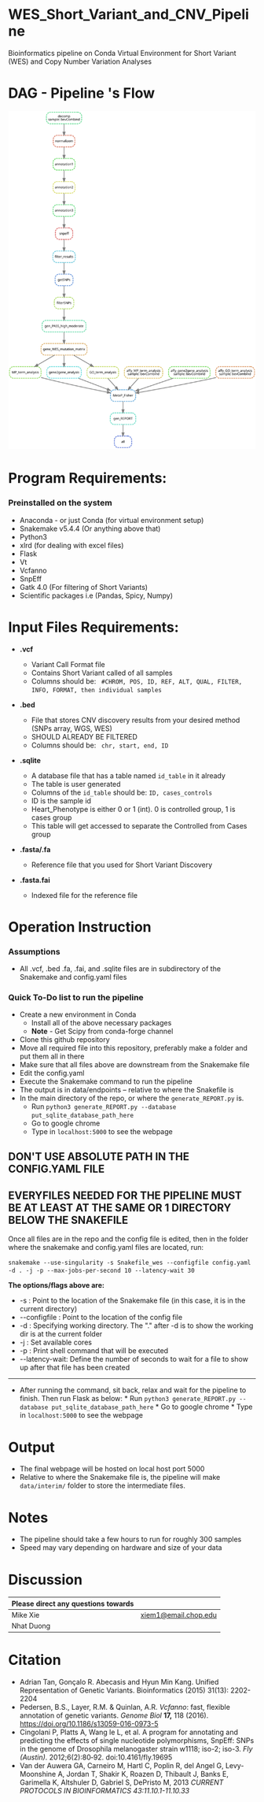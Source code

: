 # WES_Short_Variant_and_CNV_Pipeline
Bioinformatics pipeline on Conda Virtual Environment for Short Variant (WES) and Copy Number Variation Analyses



# DAG - Pipeline 's Flow

[<img src="dag.svg">]()

# Program Requirements:
### Preinstalled on the system
- Anaconda - or just Conda (for virtual environment setup)
- Snakemake v5.4.4 (Or anything above that)
- Python3
- xlrd (for dealing with excel files)
- Flask
- Vt
- Vcfanno
- SnpEff
- Gatk 4.0 (For filtering of Short Variants)
- Scientific packages i.e (Pandas, Spicy, Numpy)

# Input Files Requirements:
- **.vcf**
  * Variant Call Format file
  * Contains Short Variant called of all samples
  * Columns should be: ` #CHROM, POS, ID, REF, ALT, QUAL, FILTER, INFO, FORMAT, then individual samples`

- **.bed**
  * File that stores CNV discovery results from your desired method (SNPs array, WGS, WES)
  * SHOULD ALREADY BE FILTERED
  * Columns should be: ` chr, start, end, ID`
- **.sqlite** 
  * A database file that has a table named `id_table` in it already
  * The table is user generated
  * Columns of the `id_table` should be: `ID, cases_controls`
  * ID is the sample id
  * Heart_Phenotype is either 0 or 1 (int). 0 is controlled group, 1 is cases group
  * This table will get accessed to separate the Controlled from Cases group
- **.fasta/.fa**
  * Reference file that you used for Short Variant Discovery
- **.fasta.fai**
  * Indexed file for the reference file


# Operation Instruction

### Assumptions
- All .vcf, .bed .fa, .fai, and .sqlite files are in subdirectory of the Snakemake and config.yaml files

### Quick To-Do list to run the pipeline

  * Create a new environment in Conda
	  * Install all of the above necessary packages
	  * **Note** - Get Scipy from conda-forge channel 
  * Clone this github repository
  * Move all required file into this repository, preferably make a folder and put them all in there
  * Make sure that all files above are downstream from the Snakemake file
  * Edit the config.yaml
  * Execute the Snakemake command to run the pipeline
  * The output is in data/endpoints – relative to where the Snakefile is
  * In the main directory of the repo, or where the `generate_REPORT.py` is. 
	  * Run `python3 generate_REPORT.py --database put_sqlite_database_path_here`
	  * Go to google chrome
	  * Type in `localhost:5000` to see the webpage

## DON'T USE ABSOLUTE PATH IN THE CONFIG.YAML FILE
## EVERYFILES NEEDED FOR THE PIPELINE MUST BE AT LEAST AT THE SAME OR 1 DIRECTORY BELOW THE SNAKEFILE


Once all files are in the repo and the config file is edited, then in the folder where the snakemake and config.yaml files are located, run:
```
snakemake --use-singularity -s Snakefile_wes --configfile config.yaml -d . -j -p --max-jobs-per-second 10 --latency-wait 30
```

**The options/flags above are:**
- -s : Point to the location of the Snakemake file (in this case, it is in the current directory)
- --configfile : Point to the location of the config file
- -d : Specifying working directory. The "." after -d is to show the working dir is at the current folder
- -j : Set available cores
- -p : Print shell command that will be executed
- --latency-wait: Define the number of seconds to wait for a file to show up after that file has been created

-------------------------

- After running the command, sit back, relax and wait for the pipeline to finish. Then run Flask as below:
	  * Run `python3 generate_REPORT.py --database put_sqlite_database_path_here`
	  * Go to google chrome
	  * Type in `localhost:5000` to see the webpage


# Output

- The final webpage will be hosted on local host port 5000
- Relative to where the Snakemake file is, the pipeline will make `data/interim/` folder to store the intermediate files.

# Notes

- The pipeline should take a few hours to run for roughly 300 samples
- Speed may vary depending on hardware and size of your data

  
# Discussion

Please direct any questions towards      |                           |
---------------------------------------- |:-------------------------:|
Mike Xie                                 | xiem1@email.chop.edu      |
Nhat Duong                               |     |
 
 
# Citation
- Adrian Tan, Gonçalo R. Abecasis and Hyun Min Kang. Unified Representation of Genetic Variants. Bioinformatics (2015) 31(13): 2202-2204
- Pedersen, B.S., Layer, R.M. & Quinlan, A.R. _Vcfanno_: fast, flexible annotation of genetic variants. _Genome Biol_  **17,** 118 (2016). https://doi.org/10.1186/s13059-016-0973-5
- Cingolani P, Platts A, Wang le L, et al. A program for annotating and predicting the effects of single nucleotide polymorphisms, SnpEff: SNPs in the genome of Drosophila melanogaster strain w1118; iso-2; iso-3. _Fly (Austin)_. 2012;6(2):80‐92. doi:10.4161/fly.19695
- Van der Auwera GA, Carneiro M, Hartl C, Poplin R, del Angel G, Levy-Moonshine A, Jordan T, Shakir K, Roazen D, Thibault J, Banks E, Garimella K, Altshuler D, Gabriel S, DePristo M, 2013 _CURRENT PROTOCOLS IN BIOINFORMATICS 43:11.10.1-11.10.33_

